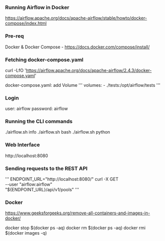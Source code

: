 ### Running Airflow in Docker
https://airflow.apache.org/docs/apache-airflow/stable/howto/docker-compose/index.html


### Pre-req
Docker & Docker Compose - https://docs.docker.com/compose/install/


### Fetching docker-compose.yaml
curl -LfO 'https://airflow.apache.org/docs/apache-airflow/2.4.3/docker-compose.yaml'

docker-compose.yaml: add Volume
'''
  volumes:
    - ./tests:/opt/airflow/tests
'''

### Login
user: airflow 
password: airflow


### Running the CLI commands
./airflow.sh info
./airflow.sh bash
./airflow.sh python

### Web Interface
http://localhost:8080


###  Sending requests to the REST API

'''
ENDPOINT_URL="http://localhost:8080/"
curl -X GET  \
    --user "airflow:airflow" \
    "${ENDPOINT_URL}/api/v1/pools"
'''    

### Docker 
https://www.geeksforgeeks.org/remove-all-containers-and-images-in-docker/

docker stop $(docker ps -aq)
docker rm $(docker ps -aq)
docker rmi $(docker images -q)
